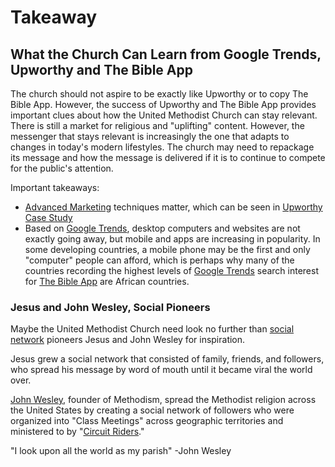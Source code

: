 # Takeaway

## What the Church Can Learn from Google Trends, Upworthy and The Bible App 

The church should not aspire to be exactly like Upworthy or to copy The Bible App. However, the success of Upworthy and The Bible App provides important clues about how the United Methodist Church can stay relevant. There is still a market for religious and "uplifting" content. However, the messenger that stays relevant is increasingly the one that adapts to changes in today's modern lifestyles. The church may need to repackage its message and how the message is delivered if it is to continue to compete for the public's attention. 

Important takeaways:
* [Advanced Marketing](advanced_marketing_options.md) techniques matter, which can be seen in [Upworthy Case Study](upworthy_case_study.md)
* Based on [Google Trends](google_trends.md), desktop computers and websites are not exactly going away, but mobile and apps are increasing in popularity. In some developing countries, a mobile phone may be the first and only "computer" people can afford, which is perhaps why many of the countries recording the highest levels of [Google Trends](google_trends.md) search interest for [The Bible App](the_bible_app_case_study.md) are African countries. 

### Jesus and John Wesley, Social Pioneers

Maybe the United Methodist Church need look no further than [social network](http://en.wikipedia.org/wiki/Social_network) pioneers Jesus and John Wesley for inspiration. 

Jesus grew a social network that consisted of family, friends, and followers, who spread his message by word of mouth until it became viral the world over. 

[John Wesley](http://en.wikipedia.org/wiki/John_Wesley), founder of Methodism, spread the Methodist religion across the United States by creating a social network of followers who were organized into "Class Meetings" across geographic territories and ministered to by "[Circuit Riders](http://en.wikipedia.org/wiki/Circuit_rider_(religious) )." 

"I look upon all the world as my parish" -John Wesley

